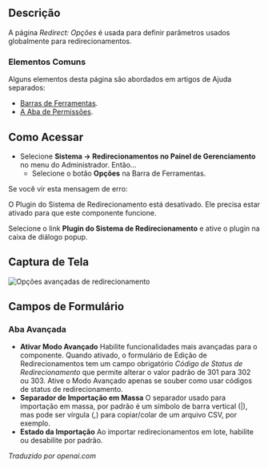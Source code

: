 <!-- Filename: Help4.x:Redirect:_Options  / Display title: Redirecionar: Opções -->

## Descrição

A página *Redirect: Opções* é usada para definir parâmetros usados globalmente para redirecionamentos.

### Elementos Comuns

Alguns elementos desta página são abordados em artigos de Ajuda separados:

* [Barras de Ferramentas](jdocmanual?article=help/common-elements/toolbars).
* [A Aba de Permissões](jdocmanual?article=help/common-elements/edit-permissions).

## Como Acessar

- Selecione **Sistema → Redirecionamentos no Painel de Gerenciamento** no menu do Administrador. Então...
  - Selecione o botão **Opções** na Barra de Ferramentas.

Se você vir esta mensagem de erro:

<div class="alert alert-danger">
O Plugin do Sistema de Redirecionamento está desativado. Ele precisa estar ativado para que este componente funcione.
</div>

Selecione o link **Plugin do Sistema de Redirecionamento** e ative o plugin na caixa de diálogo popup.

## Captura de Tela

![Opções avançadas de redirecionamento](../../../ptbr/images/redirects/redirect-options-advanced-tab.png)

## Campos de Formulário

### Aba Avançada

- **Ativar Modo Avançado** Habilite funcionalidades mais avançadas para o 
  componente. Quando ativado, o formulário de Edição de Redirecionamentos 
  tem um campo obrigatório *Código de Status de Redirecionamento* que permite 
  alterar o valor padrão de 301 para 302 ou 303. Ative o Modo Avançado apenas 
  se souber como usar códigos de status de redirecionamento.
- **Separador de Importação em Massa** O separador usado para importação em 
  massa, por padrão é um símbolo de barra vertical (|), mas pode ser vírgula (,) 
  para copiar/colar de um arquivo CSV, por exemplo.
- **Estado da Importação** Ao importar redirecionamentos em lote, habilite ou 
  desabilite por padrão.

*Traduzido por openai.com*

